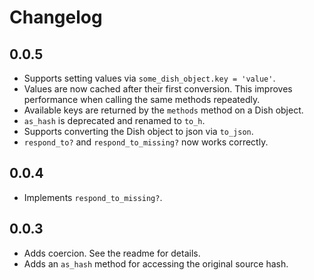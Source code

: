 # Changelog

## 0.0.5

* Supports setting values via `some_dish_object.key = 'value'`.
* Values are now cached after their first conversion. This improves performance when calling the same methods repeatedly.
* Available keys are returned by the `methods` method on a Dish object.
* `as_hash` is deprecated and renamed to `to_h`.
* Supports converting the Dish object to json via `to_json`.
* `respond_to?` and `respond_to_missing?` now works correctly.

## 0.0.4

* Implements `respond_to_missing?`.

## 0.0.3

* Adds coercion. See the readme for details.
* Adds an `as_hash` method for accessing the original source hash.